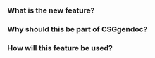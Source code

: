 ### What is the new feature?

### Why should this be part of CSGgendoc?

### How will this feature be used?